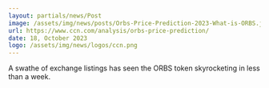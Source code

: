 ```yaml
---
layout: partials/news/Post
image: /assets/img/news/posts/Orbs-Price-Prediction-2023-What-is-ORBS.jpg
url: https://www.ccn.com/analysis/orbs-price-prediction/
date: 18, October 2023
logo: /assets/img/news/logos/ccn.png
---
```


A swathe of exchange listings has seen the ORBS token skyrocketing in less than a week.
